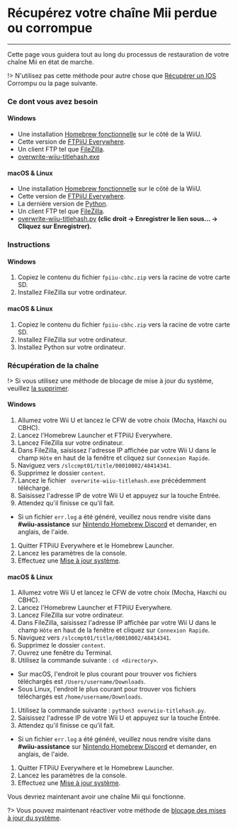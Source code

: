 # Récupérez votre chaîne Mii perdue ou corrompue
---
Cette page vous guidera tout au long du processus de restauration de votre chaîne Mii en état de marche.

!> N'utilisez pas cette méthode pour autre chose que [Récupérer un IOS](recover-ios) Corrompu ou la page suivante.

### Ce dont vous avez besoin

<!-- tabs:start -->

#### **Windows**

- Une installation [Homebrew fonctionnelle](introduction) sur le côté de la WiiU.
- Cette version de [FTPiiU Everywhere](http://wiiubru.com/appstore/zips/fpiiu-cbhc.zip).
- Un client FTP tel que [FileZilla](https://filezilla-project.org/download.php?show_all=1).
- <a href="https://github.com/ihaveamac/overwrite-wiiu-titlehash/releases/download/v1.0/overwrite-wiiu-titlehash.exe" download>overwrite-wiiu-titlehash.exe</a>

#### **macOS & Linux**

- Une installation [Homebrew fonctionnelle](introduction) sur le côté de la WiiU.
- Cette version de [FTPiiU Everywhere](http://wiiubru.com/appstore/zips/fpiiu-cbhc.zip).
- La dernière version de [Python](https://www.python.org/downloads/).
- Un client FTP tel que [FileZilla](https://filezilla-project.org/download.php?show_all=1t).
- <a href="https://github.com/ihaveamac/overwrite-wiiu-titlehash/raw/master/overwrite-wiiu-titlehash.py" download>overwrite-wiiu-titlehash.py</a> **(clic droit -> Enregistrer le lien sous... -> Cliquez sur Enregistrer).**

<!-- tabs:end -->

### Instructions

<!-- tabs:start -->

#### **Windows**

1. Copiez le contenu du fichier `fpiiu-cbhc.zip` vers la racine de votre carte SD.
1. Installez FileZilla sur votre ordinateur.

#### **macOS & Linux**

1. Copiez le contenu du fichier `fpiiu-cbhc.zip` vers la racine de votre carte SD.
1. Installez FileZilla sur votre ordinateur.
1. Installez Python sur votre ordinateur.

<!-- tabs:end -->

### Récupération de la chaîne

!> Si vous utilisez une méthode de blocage de mise à jour du système, veuillez [la supprimer](unblock-updates).

<!-- tabs:start -->

#### **Windows**

1. Allumez votre Wii U et lancez le CFW de votre choix (Mocha, Haxchi ou CBHC).
1. Lancez l'Homebrew Launcher et FTPiiU Everywhere.
1. Lancez FileZilla sur votre ordinateur.
1. Dans FileZilla, saisissez l'adresse IP affichée par votre Wii U dans le champ `Hôte` en haut de la fenêtre et cliquez sur `Connexion Rapide`.
1. Naviguez vers `/slccmpt01/title/00010002/48414341`.
1. Supprimez le dossier `content`.
1. Lancez le fichier ` overwrite-wiiu-titlehash.exe` précédemment téléchargé.
1. Saisissez l'adresse IP de votre Wii U et appuyez sur la touche Entrée.
1. Attendez qu'il finisse ce qu'il fait.
 - Si un fichier `err.log` a été généré, veuillez nous rendre visite dans **#wiiu-assistance** sur [Nintendo Homebrew Discord](https://discord.gg/C29hYvh) et demander, en anglais, de l'aide.
1. Quitter FTPiiU Everywhere et le Homebrew Launcher.
1. Lancez les paramètres de la console.
1. Effectuez une [Mise à jour système](https://en-americas-support.nintendo.com/app/answers/detail/a_id/1136/~/how-to-perform-a-system-update).

#### **macOS & Linux**

1. Allumez votre Wii U et lancez le CFW de votre choix (Mocha, Haxchi ou CBHC).
1. Lancez l'Homebrew Launcher et FTPiiU Everywhere.
1. Lancez FileZilla sur votre ordinateur.
1. Dans FileZilla, saisissez l'adresse IP affichée par votre Wii U dans le champ `Hôte` en haut de la fenêtre et cliquez sur `Connexion Rapide`.
1. Naviguez vers `/slccmpt01/title/00010002/48414341`.
1. Supprimez le dossier `content`.
1. Ouvrez une fenêtre du Terminal.
1. Utilisez la commande suivante : `cd <directory>`.
 - Sur macOS, l'endroit le plus courant pour trouver vos fichiers téléchargés est `/Users/username/Downloads`.
 - Sous Linux, l'endroit le plus courant pour trouver vos fichiers téléchargés est `/home/username/Downloads`.
1. Utilisez la commande suivante : `python3 overwiiu-titlehash.py`.
1. Saisissez l'adresse IP de votre Wii U et appuyez sur la touche Entrée.
1. Attendez qu'il finisse ce qu'il fait.
 - Si un fichier `err.log` a été généré, veuillez nous rendre visite dans **#wiiu-assistance** sur [Nintendo Homebrew Discord](https://discord.gg/C29hYvh) et demander, en anglais, de l'aide.
1. Quitter FTPiiU Everywhere et le Homebrew Launcher.
1. Lancez les paramètres de la console.
1. Effectuez une [Mise à jour système](https://en-americas-support.nintendo.com/app/answers/detail/a_id/1136/~/how-to-perform-a-system-update).

<!-- tabs:end -->

Vous devriez maintenant avoir une chaîne Mii qui fonctionne.

?> Vous pouvez maintenant réactiver votre méthode de [blocage des mises à jour du système](block-updates).